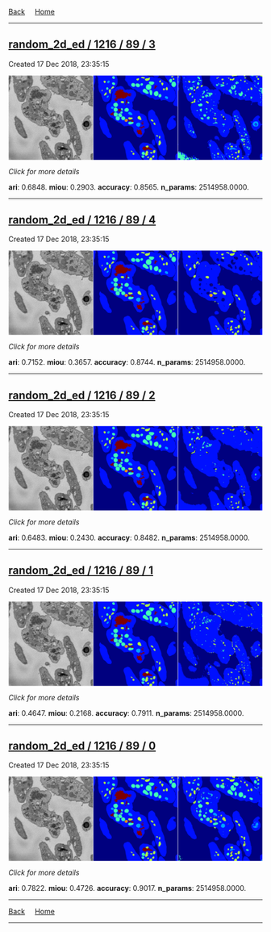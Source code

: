 
[Back](..)&nbsp;&nbsp;&nbsp;&nbsp;&nbsp;[Home](https://leapmanlab.github.io/snapshots)

---

<div class="summary"><a href="3"><h2>random_2d_ed / 1216 / 89 / 3</h2></a><p>Created 17 Dec 2018, 23:35:15
</p><a href="3"><img src="3/media/summary.png" align="center"></a><p>
<i>Click for more details</i>
</p></div>

**ari**: 0.6848. **miou**: 0.2903. **accuracy**: 0.8565. **n_params**: 2514958.0000. 

---

<div class="summary"><a href="4"><h2>random_2d_ed / 1216 / 89 / 4</h2></a><p>Created 17 Dec 2018, 23:35:15
</p><a href="4"><img src="4/media/summary.png" align="center"></a><p>
<i>Click for more details</i>
</p></div>

**ari**: 0.7152. **miou**: 0.3657. **accuracy**: 0.8744. **n_params**: 2514958.0000. 

---

<div class="summary"><a href="2"><h2>random_2d_ed / 1216 / 89 / 2</h2></a><p>Created 17 Dec 2018, 23:35:15
</p><a href="2"><img src="2/media/summary.png" align="center"></a><p>
<i>Click for more details</i>
</p></div>

**ari**: 0.6483. **miou**: 0.2430. **accuracy**: 0.8482. **n_params**: 2514958.0000. 

---

<div class="summary"><a href="1"><h2>random_2d_ed / 1216 / 89 / 1</h2></a><p>Created 17 Dec 2018, 23:35:15
</p><a href="1"><img src="1/media/summary.png" align="center"></a><p>
<i>Click for more details</i>
</p></div>

**ari**: 0.4647. **miou**: 0.2168. **accuracy**: 0.7911. **n_params**: 2514958.0000. 

---

<div class="summary"><a href="0"><h2>random_2d_ed / 1216 / 89 / 0</h2></a><p>Created 17 Dec 2018, 23:35:15
</p><a href="0"><img src="0/media/summary.png" align="center"></a><p>
<i>Click for more details</i>
</p></div>

**ari**: 0.7822. **miou**: 0.4726. **accuracy**: 0.9017. **n_params**: 2514958.0000. 

---

[Back](..)&nbsp;&nbsp;&nbsp;&nbsp;&nbsp;[Home](https://leapmanlab.github.io/snapshots)

---